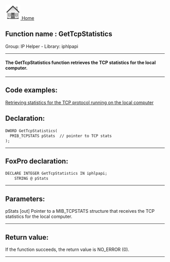 [<img src="../../images/home.png"> Home ](https://github.com/VFPX/Win32API)  

## Function name : GetTcpStatistics
Group: IP Helper - Library: iphlpapi    
***  


#### The GetTcpStatistics function retrieves the TCP statistics for the local computer.
***  


## Code examples:
[Retrieving statistics for the TCP protocol running on the local computer](../../samples/sample_231.md)  

## Declaration:
```foxpro  
DWORD GetTcpStatistics(
  PMIB_TCPSTATS pStats  // pointer to TCP stats
);  
```  
***  


## FoxPro declaration:
```foxpro  
DECLARE INTEGER GetTcpStatistics IN iphlpapi;
	STRING @ pStats  
```  
***  


## Parameters:
pStats 
[out] Pointer to a MIB_TCPSTATS structure that receives the TCP statistics for the local computer.   
***  


## Return value:
If the function succeeds, the return value is NO_ERROR (0).  
***  

